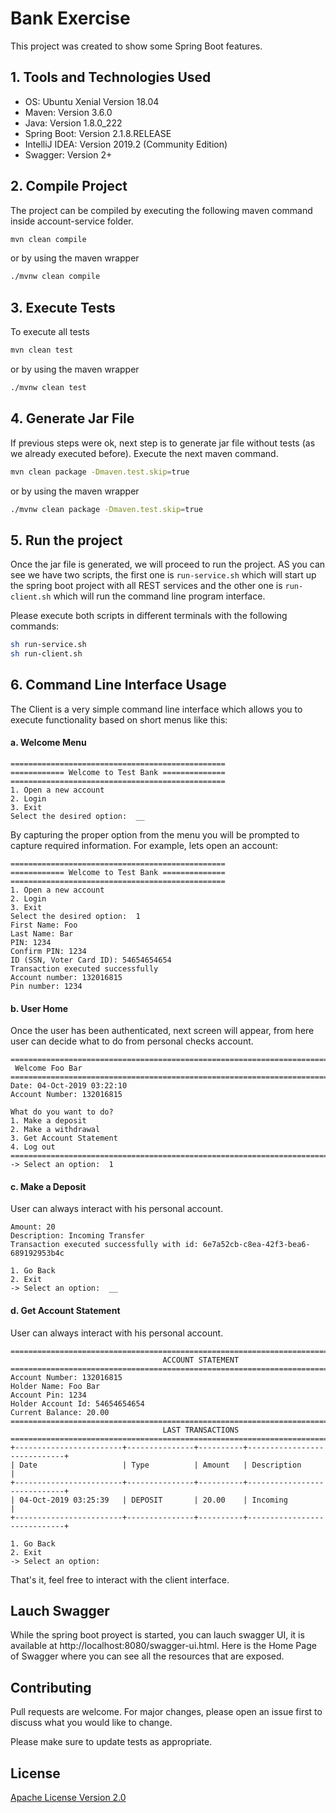 # Bank Exercise

This project was created to show some Spring Boot features.

## 1. Tools and Technologies Used

- OS: Ubuntu Xenial Version 18.04 
- Maven: Version 3.6.0
- Java: Version 1.8.0_222
- Spring Boot: Version 2.1.8.RELEASE
- IntelliJ IDEA: Version 2019.2 (Community Edition)
- Swagger: Version 2+

## 2. Compile Project

The project can be compiled by executing the following maven command inside account-service folder.

```bash
mvn clean compile

```
or by using the maven wrapper
```bash
./mvnw clean compile
```

## 3. Execute Tests
To execute all tests 

```bash
mvn clean test
```
or by using the maven wrapper
```bash
./mvnw clean test
```
## 4. Generate Jar File

If previous steps were ok, next step is to generate jar file without tests (as we already executed before). Execute the next maven command.

```bash
mvn clean package -Dmaven.test.skip=true
```
or by using the maven wrapper
```bash
./mvnw clean package -Dmaven.test.skip=true

```
## 5. Run the project
Once the jar file is generated, we will proceed to run the project.  AS you can see we have two scripts, the first one is `run-service.sh` which will start up the spring boot project with all REST services and the other one is `run-client.sh` which will run the command line program interface.

Please execute both scripts in different terminals with the following commands:
```bash
sh run-service.sh
sh run-client.sh
```
## 6. Command Line Interface Usage
The Client is a very simple command line interface which allows you to execute functionality based on short menus like this: 

#### a. Welcome Menu
```
================================================
============ Welcome to Test Bank ==============
================================================
1. Open a new account
2. Login
3. Exit
Select the desired option:  __
```
By capturing the proper option from the menu you will be prompted to capture required information. For example, lets open an account:
```
================================================
============ Welcome to Test Bank ==============
================================================
1. Open a new account
2. Login
3. Exit
Select the desired option:  1
First Name: Foo
Last Name: Bar
PIN: 1234
Confirm PIN: 1234
ID (SSN, Voter Card ID): 54654654654
Transaction executed successfully
Account number: 132016815
Pin number: 1234
```
#### b. User Home
Once the user has been authenticated, next screen will appear, from here user can decide what to do from personal checks account.
```
===================================================================================
 Welcome Foo Bar
===================================================================================
Date: 04-Oct-2019 03:22:10
Account Number: 132016815

What do you want to do?
1. Make a deposit
2. Make a withdrawal
3. Get Account Statement
4. Log out
===================================================================================
-> Select an option:  1
```
#### c. Make a Deposit
User can always interact with his personal account. 
```
Amount: 20
Description: Incoming Transfer
Transaction executed successfully with id: 6e7a52cb-c8ea-42f3-bea6-689192953b4c

1. Go Back
2. Exit
-> Select an option:  __
```
#### d. Get Account Statement
User can always interact with his personal account. 
```
===================================================================================
                                  ACCOUNT STATEMENT                                  
===================================================================================
Account Number: 132016815
Holder Name: Foo Bar
Account Pin: 1234
Holder Account Id: 54654654654
Current Balance: 20.00
===================================================================================
                                  LAST TRANSACTIONS                                
===================================================================================
+------------------------+---------------+----------+-----------------------------+
| Date                   | Type          | Amount   | Description                 |
+------------------------+---------------+----------+-----------------------------+
| 04-Oct-2019 03:25:39   | DEPOSIT       | 20.00    | Incoming                    |
+------------------------+---------------+----------+-----------------------------+

1. Go Back
2. Exit
-> Select an option:  
```
That's it, feel free to interact with the client interface.

## Lauch Swagger
While the spring boot proyect is started, you can lauch swagger UI, it is available at http://localhost:8080/swagger-ui.html. Here is the Home Page of Swagger where you can see all the resources that are exposed.

## Contributing
Pull requests are welcome. For major changes, please open an issue first to discuss what you would like to change.

Please make sure to update tests as appropriate.

## License
[Apache License Version 2.0](http://www.apache.org/licenses/)
